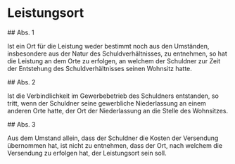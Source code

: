 # Leistungsort



\#\# Abs. 1

 Ist ein Ort für die Leistung weder bestimmt noch aus den Umständen, insbesondere aus der Natur des Schuldverhältnisses, zu entnehmen, so hat die Leistung an dem Orte zu erfolgen, an welchem der Schuldner zur Zeit der Entstehung des Schuldverhältnisses seinen Wohnsitz hatte.

\#\# Abs. 2

 Ist die Verbindlichkeit im Gewerbebetrieb des Schuldners entstanden, so tritt, wenn der Schuldner seine gewerbliche Niederlassung an einem anderen Orte hatte, der Ort der Niederlassung an die Stelle des Wohnsitzes.

\#\# Abs. 3

 Aus dem Umstand allein, dass der Schuldner die Kosten der Versendung übernommen hat, ist nicht zu entnehmen, dass der Ort, nach welchem die Versendung zu erfolgen hat, der Leistungsort sein soll. 

